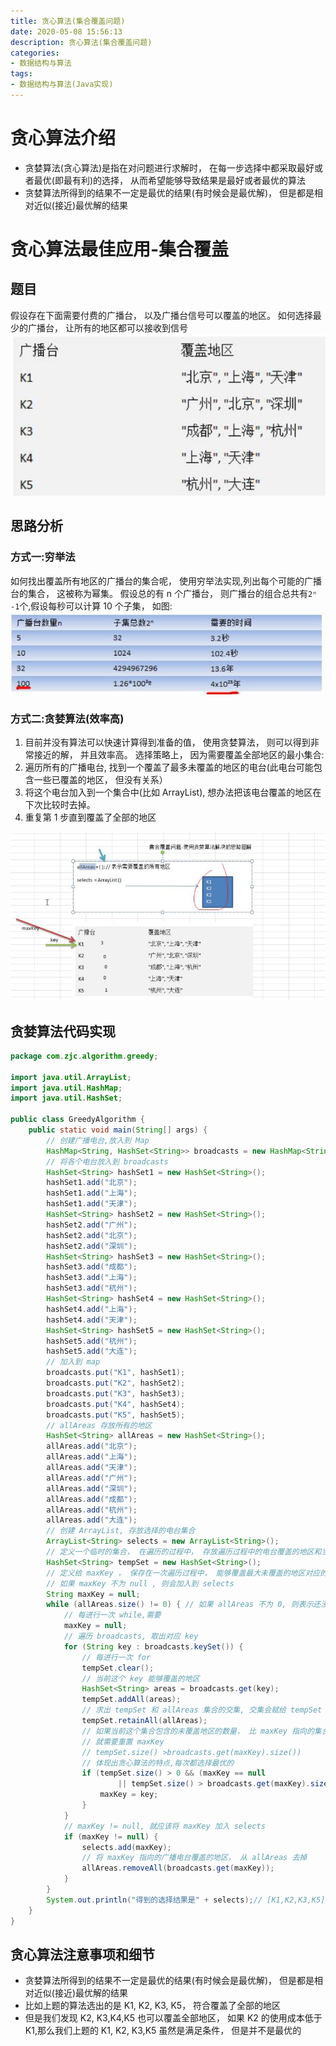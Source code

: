```yaml
---
title: 贪心算法(集合覆盖问题)
date: 2020-05-08 15:56:13
description: 贪心算法(集合覆盖问题)
categories:
- 数据结构与算法
tags:
- 数据结构与算法(Java实现)
---
```

#   贪心算法介绍
+   贪婪算法(贪心算法)是指在对问题进行求解时， 在每一步选择中都采取最好或者最优(即最有利)的选择， 从而希望能够导致结果是最好或者最优的算法
+   贪婪算法所得到的结果不一定是最优的结果(有时候会是最优解)， 但是都是相对近似(接近)最优解的结果

#   贪心算法最佳应用-集合覆盖
##  题目
假设存在下面需要付费的广播台， 以及广播台信号可以覆盖的地区。 如何选择最少的广播台， 让所有的地区都可以接收到信号
![](../images/2020/08/20200808155707.png)

##  思路分析
###     方式一:穷举法
如何找出覆盖所有地区的广播台的集合呢， 使用穷举法实现,列出每个可能的广播台的集合， 这被称为幂集。 假设总的有 n 个广播台， 则广播台的组合总共有`2ⁿ -1`个,假设每秒可以计算 10 个子集， 如图:
![](../images/2020/08/20200808155851.png)

###     方式二:贪婪算法(效率高)
1.  目前并没有算法可以快速计算得到准备的值， 使用贪婪算法， 则可以得到非常接近的解， 并且效率高。 选择策略上， 因为需要覆盖全部地区的最小集合:
2.  遍历所有的广播电台, 找到一个覆盖了最多未覆盖的地区的电台(此电台可能包含一些已覆盖的地区， 但没有关系）
3.  将这个电台加入到一个集合中(比如 ArrayList), 想办法把该电台覆盖的地区在下次比较时去掉。
4.  重复第 1 步直到覆盖了全部的地区

![](../images/2020/08/20200808160017.png)

##  贪婪算法代码实现
```JAVA
package com.zjc.algorithm.greedy;

import java.util.ArrayList;
import java.util.HashMap;
import java.util.HashSet;

public class GreedyAlgorithm {
    public static void main(String[] args) {
        // 创建广播电台,放入到 Map
        HashMap<String, HashSet<String>> broadcasts = new HashMap<String, HashSet<String>>();
        // 将各个电台放入到 broadcasts
        HashSet<String> hashSet1 = new HashSet<String>();
        hashSet1.add("北京");
        hashSet1.add("上海");
        hashSet1.add("天津");
        HashSet<String> hashSet2 = new HashSet<String>();
        hashSet2.add("广州");
        hashSet2.add("北京");
        hashSet2.add("深圳");
        HashSet<String> hashSet3 = new HashSet<String>();
        hashSet3.add("成都");
        hashSet3.add("上海");
        hashSet3.add("杭州");
        HashSet<String> hashSet4 = new HashSet<String>();
        hashSet4.add("上海");
        hashSet4.add("天津");
        HashSet<String> hashSet5 = new HashSet<String>();
        hashSet5.add("杭州");
        hashSet5.add("大连");
        // 加入到 map
        broadcasts.put("K1", hashSet1);
        broadcasts.put("K2", hashSet2);
        broadcasts.put("K3", hashSet3);
        broadcasts.put("K4", hashSet4);
        broadcasts.put("K5", hashSet5);
        // allAreas 存放所有的地区
        HashSet<String> allAreas = new HashSet<String>();
        allAreas.add("北京");
        allAreas.add("上海");
        allAreas.add("天津");
        allAreas.add("广州");
        allAreas.add("深圳");
        allAreas.add("成都");
        allAreas.add("杭州");
        allAreas.add("大连");
        // 创建 ArrayList, 存放选择的电台集合
        ArrayList<String> selects = new ArrayList<String>();
        // 定义一个临时的集合， 在遍历的过程中， 存放遍历过程中的电台覆盖的地区和当前还没有覆盖的地区的交集
        HashSet<String> tempSet = new HashSet<String>();
        // 定义给 maxKey ， 保存在一次遍历过程中， 能够覆盖最大未覆盖的地区对应的电台的 key
        // 如果 maxKey 不为 null , 则会加入到 selects
        String maxKey = null;
        while (allAreas.size() != 0) { // 如果 allAreas 不为 0, 则表示还没有覆盖到所有的地区
            // 每进行一次 while,需要
            maxKey = null;
            // 遍历 broadcasts, 取出对应 key
            for (String key : broadcasts.keySet()) {
                // 每进行一次 for
                tempSet.clear();
                // 当前这个 key 能够覆盖的地区
                HashSet<String> areas = broadcasts.get(key);
                tempSet.addAll(areas);
                // 求出 tempSet 和 allAreas 集合的交集, 交集会赋给 tempSet
                tempSet.retainAll(allAreas);
                // 如果当前这个集合包含的未覆盖地区的数量， 比 maxKey 指向的集合地区还多
                // 就需要重置 maxKey
                // tempSet.size() >broadcasts.get(maxKey).size())
                // 体现出贪心算法的特点,每次都选择最优的
                if (tempSet.size() > 0 && (maxKey == null
                        || tempSet.size() > broadcasts.get(maxKey).size())) {
                    maxKey = key;
                }
            }
            // maxKey != null, 就应该将 maxKey 加入 selects
            if (maxKey != null) {
                selects.add(maxKey);
                // 将 maxKey 指向的广播电台覆盖的地区， 从 allAreas 去掉
                allAreas.removeAll(broadcasts.get(maxKey));
            }
        }
        System.out.println("得到的选择结果是" + selects);// [K1,K2,K3,K5]
    }
}
```

##  贪心算法注意事项和细节
+   贪婪算法所得到的结果不一定是最优的结果(有时候会是最优解)， 但是都是相对近似(接近)最优解的结果
+   比如上题的算法选出的是 K1, K2, K3, K5， 符合覆盖了全部的地区
+   但是我们发现 K2, K3,K4,K5 也可以覆盖全部地区， 如果 K2 的使用成本低于 K1,那么我们上题的 K1, K2, K3,K5 虽然是满足条件， 但是并不是最优的
